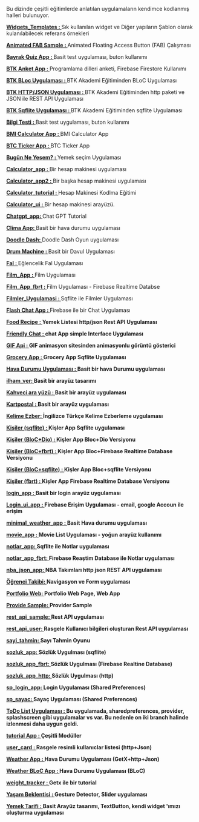 Bu dizinde çeşitli eğitimlerde anlatılan uygulamaların kendimce kodlanmış halleri bulunuyor.<BR>

<B>[Widgets_Templates : ](https://github.com/VedatBiner/flutter-codes/tree/master/widgets_templates)</B>Sık kullanılan widget ve Diğer yapıların Şablon olarak kulanılabilecek referans örnekleri<BR>

<B>[Animated FAB Sample : ](https://github.com/VedatBiner/flutter-codes/tree/master/animated_fab)</B>Animated Floating Access Button (FAB) Çalışması<BR>

<B>[Bayrak Quiz App : ](https://github.com/VedatBiner/flutter-codes/tree/master/bayrak_quiz_app)</B>Basit test uygulaması, buton kullanımı<BR>

<B>[BTK Anket App : ](https://github.com/VedatBiner/flutter-codes/tree/master/btk_anket)</B>Programlama dilleri anketi, Firebase Firestore Kullanımı<BR>

<B>[BTK BLoc Uygulaması : ](https://github.com/VedatBiner/flutter-codes/tree/master/btk_bloc_sample)</B>BTK Akademi Eğitiminden BLoC Uygulaması<BR>

<B>[BTK HTTP/JSON Uygulaması : ](https://github.com/VedatBiner/flutter-codes/tree/master/btk_hhtp_json_2)</B>BTK Akademi Eğitiminden http paketi ve JSON ile REST API Uygulaması<BR>

<B>[BTK Sqflite Uygulaması : ](https://github.com/VedatBiner/flutter-codes/tree/master/btk_sqflite)</B>BTK Akademi Eğitiminden sqflite Uygulaması<BR>

<B>[Bilgi Testi : ](https://github.com/VedatBiner/flutter-codes/tree/master/bilgitesti)</B>Basit test uygulaması, buton kullanımı<BR>

<B>[BMI Calculator App : ](https://github.com/VedatBiner/flutter-codes/tree/master/bmi_calculator_app)</B>BMI Calculator App<BR>

<B>[BTC Ticker App : ](https://github.com/VedatBiner/flutter-codes/tree/master/btc_ticker_app)</B>BTC Ticker App<BR>

<B>[Bugün Ne Yesem? : ](https://github.com/VedatBiner/flutter-codes/tree/master/bugun_ne_yesem)</B>Yemek seçim Uygulaması<BR>

<B>[Calculator_app : ](https://github.com/VedatBiner/flutter-codes/tree/master/calculator_app)</B>Bir hesap makinesi uygulaması<BR>

<B>[Calculator_app2 : ](https://github.com/VedatBiner/flutter-codes/tree/master/calculator_app2)</B>Bir başka hesap makinesi uygulaması<BR>

<B>[Calculator_tutorial : ](https://github.com/VedatBiner/flutter-codes/tree/master/calculator_tutorial)</B>Hesap Makinesi Kodlma Eğitimi<BR>

<B>[Calculator_ui : ](https://github.com/VedatBiner/flutter-codes/tree/master/calculator_ui)</B>Bir hesap makinesi arayüzü.<BR>

<B>[Chatgpt_app: ](https://github.com/VedatBiner/flutter-codes/tree/master/chatgpt_app)</B>Chat GPT Tutorial<BR>

<B>[Clima App: ](https://github.com/VedatBiner/flutter-codes/tree/master/clima_app)</B>Basit bir hava durumu uygulaması <BR>

<B>[Doodle Dash: ](https://github.com/VedatBiner/flutter-codes/tree/master/doodledash)</B>Doodle Dash Oyun uygulaması<BR>

<B>[Drum Machine : ](https://github.com/VedatBiner/flutter-codes/tree/master/drum_machine)</B>Basit bir Davul Uygulaması<BR>

<B>[Fal : ](https://github.com/VedatBiner/flutter-codes/tree/master/fal)</B>Eğlencelik Fal Uygulaması<BR>

<B>[Film_App : ](https://github.com/VedatBiner/flutter-codes/tree/master/film_app)</B>Film Uygulaması<BR>

<B>[Film_App_fbrt : ](https://github.com/VedatBiner/flutter-codes/tree/master/filmler_app_fbrt)</B>Film Uygulaması - Firebase Realtime Databse<BR>

<B>[Filmler_Uygulamasi : ](https://github.com/VedatBiner/flutter-codes/tree/master/filmler_uygulamasi)</B>Sqflite ile Filmler Uygulaması<BR>

<B>[Flash Chat App : ](https://github.com/VedatBiner/flutter-codes/tree/master/flash_chat_app)</B>Firebase ile bir Chat Uygulaması<BR>

<B>[Food Recipe : ](https://github.com/VedatBiner/flutter-codes/tree/master/food_recipe)Yemek Listesi http/json Rest API Uygulaması</B><BR>

<B>[Friendly Chat : ](https://github.com/VedatBiner/flutter-codes/tree/master/friendly_chat)chat App simple Interface Uygulaması</B><BR>

<B>[GIF Api : ](https://github.com/VedatBiner/flutter-codes/tree/master/gif_api)GIF animasyon sitesinden animasyonlu görüntü gösterici</B><BR>

<B>[Grocery App : ](https://github.com/VedatBiner/flutter-codes/tree/master/grocery_app_sqflite)Grocery App Sqflite Uygulaması</B><BR>

<B>[Hava Durumu Uygulaması : ](https://github.com/VedatBiner/flutter-codes/tree/master/havadurumu)Basit bir hava Durumu uygulaması</B><BR>

<B>[ilham_ver: ](https://github.com/VedatBiner/flutter-codes/tree/master/ilham_ver)Basit bir arayüz tasarımı</B><BR>

<B>[Kahveci ara yüzü : ](https://github.com/VedatBiner/flutter-codes/tree/master/kahveci)Basit bir arayüz uygulaması</B><BR>

<B>[Kartpostal : ](https://github.com/VedatBiner/flutter-codes/tree/master/karpostal)Basit bir arayüz uygulaması</B><BR>

<B>[Kelime Ezber: ](https://github.com/VedatBiner/flutter-codes/tree/master/kelime_ezber)İngilizce Türkçe Kelime Ezberleme uygulaması</B><BR>

<B>[Kişiler (sqflite) : ](https://github.com/VedatBiner/flutter-codes/tree/master/kisiler_app)Kişler App Sqflite uygulaması</B><BR>

<B>[Kişiler (BloC+Dio) : ](https://github.com/VedatBiner/flutter-codes/tree/master/kisiler_app_bloc_dio)Kişler App Bloc+Dio Versiyonu</B><BR>

<B>[Kişiler (BloC+fbrt) : ](https://github.com/VedatBiner/flutter-codes/tree/master/kisiler_app_bloc_fbrt)Kişler App Bloc+Firebase Realtime Database Versiyonu</B><BR>

<B>[Kişiler (BloC+sqflite) : ](https://github.com/VedatBiner/flutter-codes/tree/master/kisiler_app_bloc_sqflite)Kişler App Bloc+sqflite Versiyonu</B><BR>

<B>[Kişiler (fbrt) : ](https://github.com/VedatBiner/flutter-codes/tree/master/kisiler_app_fbrt)Kişler App Firebase Realtime Database Versiyonu</B><BR>

<B>[login_app : ](https://github.com/VedatBiner/flutter-codes/tree/master/login_app)Basit bir login arayüz uygulaması</B><BR>

<B>[Login_ui_app : ](https://github.com/VedatBiner/flutter-codes/tree/master/login_ui_app)Firebase Erişim Uygulaması - email, google Accoun ile erişim</B><BR>

<B>[minimal_weather_app : ](https://github.com/VedatBiner/flutter-codes/tree/master/minimal_weather_app)Basit Hava durumu uygulaması</B><BR>
  
<B>[movie_app : ](https://github.com/VedatBiner/flutter-codes/tree/master/movie_app)Movie List Uygulaması - yoğun arayüz kullanımı</B><BR>

<B>[notlar_app: ](https://github.com/VedatBiner/flutter-codes/tree/master/notlar_app)Sqflite ile Notlar uygulaması</B>
<BR>

<B>[notlar_app_fbrt: ](https://github.com/VedatBiner/flutter-codes/tree/master/notlar_app_fbrt)Firebase Reaştim Database ile Notlar uygulaması</B>
<BR>

<B>[nba_json_app: ](https://github.com/VedatBiner/flutter-codes/tree/master/nba_json_app)NBA Takımları http json REST API uygulaması</B>
<BR>

<B>[Öğrenci Takibi: ](https://github.com/VedatBiner/flutter-codes/tree/master/ogrenci_takip)Navigasyon ve Form uygulaması</B>
<BR>

<B>[Portfolio Web: ](https://github.com/VedatBiner/flutter-codes/tree/master/portfolio_web)Portfolio Web Page, Web App</B>
<BR>

<B>[Provide Sample: ](https://github.com/VedatBiner/flutter-codes/tree/master/provide_sample)Provider Sample</B>
<BR>

<B>[rest_api_sample: ](https://github.com/VedatBiner/flutter-codes/tree/master/rest_api_sample)Rest API uygulaması</B>
<BR>

<B>[rest_api_user: ](https://github.com/VedatBiner/flutter-codes/tree/master/rest_api_users)Rasgele Kullanıcı bilgileri oluşturan Rest API uygulaması</B>
<BR>

<B>[sayi_tahmin: ](https://github.com/VedatBiner/flutter-codes/tree/master/sayi_tahmin)Sayı Tahmin Oyunu</B>
<BR>

<B>[sozluk_app: ](https://github.com/VedatBiner/flutter-codes/tree/master/sozluk_app)Sözlük Uygulması (sqflite) </B>
<BR>

<B>[sozluk_app_fbrt: ](https://github.com/VedatBiner/flutter-codes/tree/master/sozluk_app_fbrt)Sözlük Uygulması (Firebase Realtine Database) </B>
<BR>

<B>[sozluk_app_http: ](https://github.com/VedatBiner/flutter-codes/tree/master/sozluk_app_http)Sözlük Uygulması (http) </B>
<BR>

<B>[sp_login_app: ](https://github.com/VedatBiner/flutter-codes/tree/master/sp_login_app)Login Uygulaması (Shared Preferences)</B>
<BR>

<B>[sp_sayac: ](https://github.com/VedatBiner/flutter-codes/tree/master/sp_sayac)Sayaç Uygulaması (Shared Preferences)</B>
<BR>

<B>[ToDo List Uygulaması : ](https://github.com/VedatBiner/flutter-codes/tree/master/todolist_app)Bu uygulamada, sharedpreferences, provider, splashscreen gibi uygulamalar vs var. Bu nedenle on iki branch halinde izlenmesi daha uygun geldi. </B>
<BR>

<B>[tutorial App : ](https://github.com/VedatBiner/flutter-codes/tree/master/tutorial_app) Çeşitli Modüller</B>
<BR>

<B>[user_card : ](https://github.com/VedatBiner/flutter-codes/tree/master/user_card) Rasgele resimli kullanıclar listesi (http+Json)</B>
<BR>

<B>[Weather App : ](https://github.com/VedatBiner/flutter-codes/tree/master/weather_app) Hava Durumu Uygulaması (GetX+http+Json)</B>
<BR>

<B>[Weather BLoC App : ](https://github.com/VedatBiner/flutter-codes/tree/master/weather_bloc_app) Hava Durumu Uygulaması (BLoC)</B>
<BR>

<B>[weight_tracker : ](https://github.com/VedatBiner/flutter-codes/tree/master/weight_tracker)Getx ile bir tutorial </B>
<BR>

<B>[Yaşam Beklentisi : ](https://github.com/VedatBiner/flutter-codes/tree/master/yasam_beklentisi)Gesture Detector, Slider uygulaması</B>
<BR>

<B>[Yemek Tarifi : ](https://github.com/VedatBiner/flutter-codes/tree/master/yemek_tarifi)Basit Arayüz tasarımı, TextButton, kendi widget 'ımızı oluşturma uygulaması</B>
<BR>
